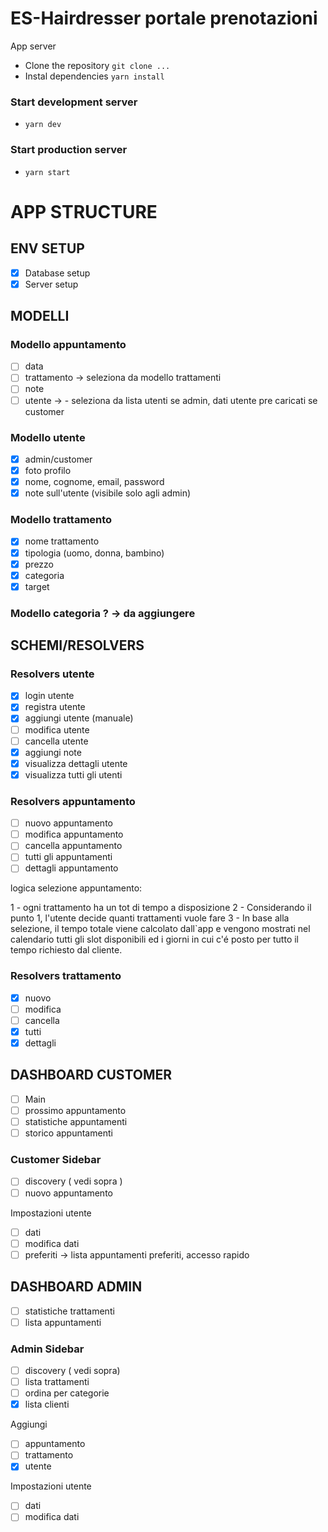# ES-Hairdresser portale prenotazioni

App server

- Clone the repository `git clone ...`
- Instal dependencies `yarn install`

### Start development server 

- `yarn dev`

### Start production server 

- `yarn start`


# APP STRUCTURE

## ENV SETUP

- [x] Database setup
- [x] Server setup

## MODELLI

### Modello appuntamento

- [ ] data
- [ ] trattamento -> seleziona da modello trattamenti
- [ ] note
- [ ] utente -> - seleziona da lista utenti se admin, dati utente pre caricati se customer

### Modello utente

- [x] admin/customer
- [x] foto profilo
- [x] nome, cognome, email, password
- [x] note sull'utente (visibile solo agli admin)

### Modello trattamento

- [x] nome trattamento
- [x] tipologia (uomo, donna, bambino)
- [x] prezzo
- [x] categoria
- [x] target

### Modello categoria ? -> da aggiungere

## SCHEMI/RESOLVERS

### Resolvers utente

- [x] login utente
- [x] registra utente  
- [x] aggiungi utente (manuale)
- [ ] modifica utente
- [ ] cancella utente
- [x] aggiungi note
- [x] visualizza dettagli utente
- [x] visualizza tutti gli utenti

### Resolvers appuntamento

- [ ] nuovo appuntamento
- [ ] modifica appuntamento
- [ ] cancella appuntamento
- [ ] tutti gli appuntamenti
- [ ] dettagli appuntamento

logica selezione appuntamento:

1 - ogni trattamento ha un tot di tempo a disposizione
2 - Considerando il punto 1, l'utente decide quanti trattamenti vuole fare
3 - In base alla selezione, il tempo totale viene calcolato dall`app e vengono mostrati nel calendario tutti gli slot disponibili ed i giorni
in cui c'é posto per tutto il tempo richiesto dal cliente.
### Resolvers trattamento

- [x] nuovo
- [ ] modifica
- [ ] cancella
- [x] tutti
- [x] dettagli

## DASHBOARD CUSTOMER

- [ ] Main
- [ ] prossimo appuntamento
- [ ] statistiche appuntamenti
- [ ] storico appuntamenti

### Customer Sidebar

- [ ] discovery ( vedi sopra )
- [ ] nuovo appuntamento

Impostazioni utente

- [ ] dati
- [ ] modifica dati
- [ ] preferiti -> lista appuntamenti preferiti, accesso rapido

## DASHBOARD ADMIN

- [ ] statistiche trattamenti
- [ ] lista appuntamenti

### Admin Sidebar

- [ ] discovery ( vedi sopra)
- [ ] lista trattamenti
- [ ] ordina per categorie
- [x] lista clienti

Aggiungi

- [ ] appuntamento
- [ ] trattamento
- [x] utente

Impostazioni utente

- [ ] dati
- [ ] modifica dati
